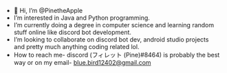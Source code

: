 - 👋 Hi, I’m @PinetheApple
- I’m interested in Java and Python programming.
- I’m currently doing a degree in computer science and learning random stuff online like discord bot development.
- I’m looking to collaborate on discord bot dev, android studio projects and pretty much anything coding related lol.
- How to reach me- discord (フィレット (Pine)#8464) is probably the best way or on my email- blue.bird12402@gmail.com

<!---
PinetheApple/PinetheApple is a ✨ special ✨ repository because its `README.md` (this file) appears on your GitHub profile.
You can click the Preview link to take a look at your changes.
--->
